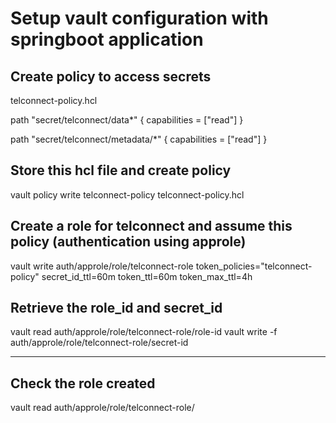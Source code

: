# Setup vault configuration with springboot application

## Create policy to access secrets

telconnect-policy.hcl

path "secret/telconnect/data*" {
 capabilities = ["read"]
}

path "secret/telconnect/metadata/*" {
 capabilities = ["read"]
}

## Store this hcl file and create policy

vault policy write telconnect-policy telconnect-policy.hcl

## Create a role for telconnect and assume this policy (authentication using approle)

vault write auth/approle/role/telconnect-role token_policies="telconnect-policy" secret_id_ttl=60m token_ttl=60m token_max_ttl=4h

## Retrieve the role_id and secret_id

vault read auth/approle/role/telconnect-role/role-id
vault write -f auth/approle/role/telconnect-role/secret-id

--------------------------------------------------------------------

## Check the role created

vault read auth/approle/role/telconnect-role/